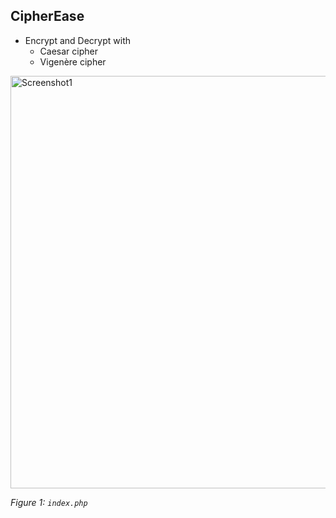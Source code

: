 ## CipherEase
- Encrypt and Decrypt with
  - Caesar cipher
  - Vigenère cipher

<img src="https://user-images.githubusercontent.com/102596628/223716827-7b5f02f4-dff6-45f8-839f-76dd3cb1a21d.png" alt="Screenshot1" width="660" />

*Figure 1: `index.php`*
